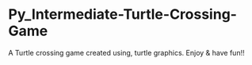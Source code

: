 # Py_Intermediate-Turtle-Crossing-Game
 A Turtle crossing game created using, turtle graphics. Enjoy & have fun!!

